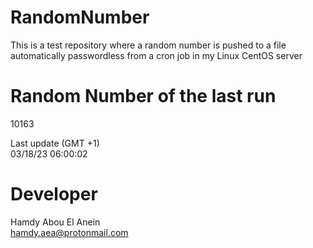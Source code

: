 # RandomNumber    
This is a test repository where a random number is pushed to a file automatically passwordless from a cron job in my Linux CentOS server    
# Random Number of the last run   
10163
      
Last update (GMT +1)    
03/18/23 06:00:02
# Developer    
Hamdy Abou El Anein   
hamdy.aea@protonmail.com

